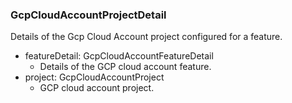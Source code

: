 ### GcpCloudAccountProjectDetail
Details of the Gcp Cloud Account project configured for a feature.

- featureDetail: GcpCloudAccountFeatureDetail
  - Details of the GCP cloud account feature.
- project: GcpCloudAccountProject
  - GCP cloud account project.
